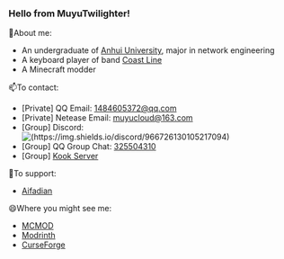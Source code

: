 ### Hello from MuyuTwilighter!

<!--
**MUYUTwilighter/MUYUTwilighter** is a ✨ _special_ ✨ repository because its `README.md` (this file) appears on your GitHub profile.

Here are some ideas to get you started:

- 🔭 I’m currently working on ...
- 🌱 I’m currently learning ...
- 👯 I’m looking to collaborate on ...
- 🤔 I’m looking for help with ...
- 💬 Ask me about ...
- 📫 How to reach me: ...
- 😄 Pronouns: ...
- ⚡ Fun fact: ...
-->

💬About me:
- An undergraduate of [Anhui University](https://www.ahu.edu.cn/), major in network engineering
- A keyboard player of band [Coast Line](http://coastline.cool:33333/)
- A Minecraft modder

📫To contact:
- [Private] QQ Email: 1484605372@qq.com
- [Private] Netease Email: muyucloud@163.com
- [Group] Discord: ![(https://img.shields.io/discord/966726130105217094)](https://discord.gg/JunKeKCJAY)
- [Group] QQ Group Chat: [325504310](http://qm.qq.com/cgi-bin/qm/qr?_wv=1027&k=wHR6OGmAqg0gyD1Ctqmyf-YJrAgrsH34&authKey=kbqiFpE57zrqg9woD9VxU%2BxICBBY%2FncWnbn58xk8KvWeD41HtFAayFwK2%2BFnsBeV&noverify=0&group_code=325504310)
- [Group] [Kook Server](https://www.kookapp.cn/app/invite/F7WKIG)

🌱To support:
- [Aifadian](https://afdian.net/a/muyucloud)

😄Where you might see me:
- [MCMOD](https://www.mcmod.cn/author/26408.html)
- [Modrinth](https://modrinth.com/user/MUYUTwilighter)
- [CurseForge](https://legacy.curseforge.com/members/muyu_twilighter)
